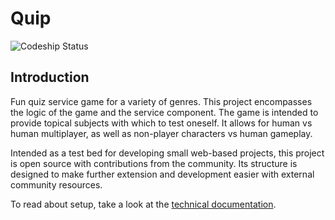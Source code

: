 # Quip

![Codeship Status](https://www.codeship.io/projects/ce8d8bd0-3f74-0134-4d7f-72bb3d175f42/status "Codeship Status")

## Introduction
Fun quiz service game for a variety of genres. This project encompasses 
the logic of the game and the service component. The game is intended 
to provide topical subjects with which to test oneself. It allows for 
human vs human multiplayer, as well as non-player characters vs human 
gameplay. 

Intended as a test bed for developing small web-based projects, 
this project is open source with contributions from the community. Its 
structure is designed to make further extension and development easier 
with external community resources. 

To read about setup, take a look at the 
[technical documentation](./doc/setup.md "Setup"). 

